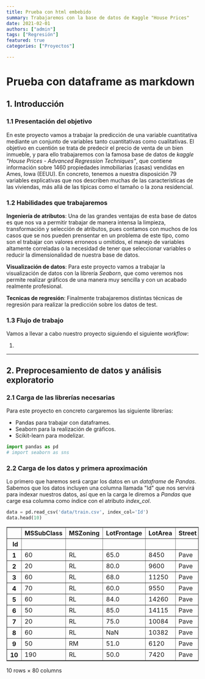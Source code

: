 ```yaml
---
title: Prueba con html embebido
summary: Trabajaremos con la base de datos de Kaggle "House Prices"
date: 2021-02-01
authors: ["admin"]
tags: ["Regresión"]
featured: true
categories: ["Proyectos"]

---
```


# Prueba con dataframe as markdown

## 1. Introducción

### 1.1 Presentación del objetivo

En este <html><span style="color:beanred;">proyecto</span></html> vamos a trabajar la predicción de una variable cuantitativa mediante un conjunto de variables tanto cuantitativas como cualitativas. El objetivo en cuentión se trata de predecir el precio de venta de un bien inmueble, y para ello trabajaremos con la famosa base de datos de _kaggle_ _"House Prices - Advanced Regression Techniques"_, que contiene información sobre 1460 propiedades inmobiliarias (casas) vendidas en Ames, Iowa (EEUU). En concreto, tenemos a nuestra disposición 79 variables explicativas que nos describen muchas de las características de las viviendas, más allá de las típicas como el tamaño o la zona residencial. 


### 1.2 Habilidades que trabajaremos

__Ingeniería de atributos__: Una de las grandes ventajas de esta base de datos es que nos va a permitir trabajar de manera intensa la limpieza, transformación y selección de atributos, pues contamos con muchos de los casos que se nos pueden prensentar en un problema de este tipo, como son el trabajar con valores erroneos u omitidos, el manejo de variables altamente correladas o la necesidad de tener que seleccionar variables o reducir la dimensionalidad de nuestra base de datos.

__Visualización de datos__: Para este proyecto vamos a trabajar la visualización de datos con la librería _Seaborn_, que como veremos nos permite realizar gráficos de una manera muy sencilla y con un acabado realmente profesional.

__Tecnicas de regresión__: Finalmente trabajaremos distintas técnicas de regresión para realizar la predicción sobre los datos de test.


### 1.3 Flujo de trabajo 

Vamos a llevar a cabo nuestro proyecto siguiendo el siguiente _workflow_:

1. 



---

## 2. Preprocesamiento de datos y análisis exploratorio 

### 2.1 Carga de las librerías necesarias

Para este proyecto en concreto cargaremos las siguiente librerías:
- Pandas para trabajar con dataframes.
- Seaborn para la realización de gráficos.
- Scikit-learn para modelizar.


```python
import pandas as pd
# import seaborn as sns
```

### 2.2 Carga de los datos y primera aproximación

Lo primero que haremos será cargar los datos en un _dataframe_ de _Pandas_. Sabemos que los datos incluyen una columna llamada "Id" que nos servirá para indexar nuestros datos, así que en la carga le diremos a _Pandas_ que carge esa columna como índice con el atributo _index_col_.


```python
data = pd.read_csv('data/train.csv', index_col='Id')
data.head(10)
```




<div>
<style scoped>
    .dataframe tbody tr th:only-of-type {
        vertical-align: middle;
    }

    .dataframe tbody tr th {
        vertical-align: top;
    }

    .dataframe thead th {
        text-align: right;
    }
    th, td {
      width:1px;
      white-space:nowrap;
    }
</style>
<table border="1" class="dataframe">
  <thead>
    <tr style="text-align: right;">
      <th></th>
      <th>MSSubClass</th>
      <th>MSZoning</th>
      <th>LotFrontage</th>
      <th>LotArea</th>
      <th>Street</th>
      <th>Alley</th>
      <th>LotShape</th>
      <th>LandContour</th>
      <th>Utilities</th>
      <th>LotConfig</th>
      <th>...</th>
      <th>PoolArea</th>
      <th>PoolQC</th>
      <th>Fence</th>
      <th>MiscFeature</th>
      <th>MiscVal</th>
      <th>MoSold</th>
      <th>YrSold</th>
      <th>SaleType</th>
      <th>SaleCondition</th>
      <th>SalePrice</th>
    </tr>
    <tr>
      <th>Id</th>
      <th></th>
      <th></th>
      <th></th>
      <th></th>
      <th></th>
      <th></th>
      <th></th>
      <th></th>
      <th></th>
      <th></th>
      <th></th>
      <th></th>
      <th></th>
      <th></th>
      <th></th>
      <th></th>
      <th></th>
      <th></th>
      <th></th>
      <th></th>
      <th></th>
    </tr>
  </thead>
  <tbody>
    <tr>
      <th>1</th>
      <td>60</td>
      <td>RL</td>
      <td>65.0</td>
      <td>8450</td>
      <td>Pave</td>
      <td>NaN</td>
      <td>Reg</td>
      <td>Lvl</td>
      <td>AllPub</td>
      <td>Inside</td>
      <td>...</td>
      <td>0</td>
      <td>NaN</td>
      <td>NaN</td>
      <td>NaN</td>
      <td>0</td>
      <td>2</td>
      <td>2008</td>
      <td>WD</td>
      <td>Normal</td>
      <td>208500</td>
    </tr>
    <tr>
      <th>2</th>
      <td>20</td>
      <td>RL</td>
      <td>80.0</td>
      <td>9600</td>
      <td>Pave</td>
      <td>NaN</td>
      <td>Reg</td>
      <td>Lvl</td>
      <td>AllPub</td>
      <td>FR2</td>
      <td>...</td>
      <td>0</td>
      <td>NaN</td>
      <td>NaN</td>
      <td>NaN</td>
      <td>0</td>
      <td>5</td>
      <td>2007</td>
      <td>WD</td>
      <td>Normal</td>
      <td>181500</td>
    </tr>
    <tr>
      <th>3</th>
      <td>60</td>
      <td>RL</td>
      <td>68.0</td>
      <td>11250</td>
      <td>Pave</td>
      <td>NaN</td>
      <td>IR1</td>
      <td>Lvl</td>
      <td>AllPub</td>
      <td>Inside</td>
      <td>...</td>
      <td>0</td>
      <td>NaN</td>
      <td>NaN</td>
      <td>NaN</td>
      <td>0</td>
      <td>9</td>
      <td>2008</td>
      <td>WD</td>
      <td>Normal</td>
      <td>223500</td>
    </tr>
    <tr>
      <th>4</th>
      <td>70</td>
      <td>RL</td>
      <td>60.0</td>
      <td>9550</td>
      <td>Pave</td>
      <td>NaN</td>
      <td>IR1</td>
      <td>Lvl</td>
      <td>AllPub</td>
      <td>Corner</td>
      <td>...</td>
      <td>0</td>
      <td>NaN</td>
      <td>NaN</td>
      <td>NaN</td>
      <td>0</td>
      <td>2</td>
      <td>2006</td>
      <td>WD</td>
      <td>Abnorml</td>
      <td>140000</td>
    </tr>
    <tr>
      <th>5</th>
      <td>60</td>
      <td>RL</td>
      <td>84.0</td>
      <td>14260</td>
      <td>Pave</td>
      <td>NaN</td>
      <td>IR1</td>
      <td>Lvl</td>
      <td>AllPub</td>
      <td>FR2</td>
      <td>...</td>
      <td>0</td>
      <td>NaN</td>
      <td>NaN</td>
      <td>NaN</td>
      <td>0</td>
      <td>12</td>
      <td>2008</td>
      <td>WD</td>
      <td>Normal</td>
      <td>250000</td>
    </tr>
    <tr>
      <th>6</th>
      <td>50</td>
      <td>RL</td>
      <td>85.0</td>
      <td>14115</td>
      <td>Pave</td>
      <td>NaN</td>
      <td>IR1</td>
      <td>Lvl</td>
      <td>AllPub</td>
      <td>Inside</td>
      <td>...</td>
      <td>0</td>
      <td>NaN</td>
      <td>MnPrv</td>
      <td>Shed</td>
      <td>700</td>
      <td>10</td>
      <td>2009</td>
      <td>WD</td>
      <td>Normal</td>
      <td>143000</td>
    </tr>
    <tr>
      <th>7</th>
      <td>20</td>
      <td>RL</td>
      <td>75.0</td>
      <td>10084</td>
      <td>Pave</td>
      <td>NaN</td>
      <td>Reg</td>
      <td>Lvl</td>
      <td>AllPub</td>
      <td>Inside</td>
      <td>...</td>
      <td>0</td>
      <td>NaN</td>
      <td>NaN</td>
      <td>NaN</td>
      <td>0</td>
      <td>8</td>
      <td>2007</td>
      <td>WD</td>
      <td>Normal</td>
      <td>307000</td>
    </tr>
    <tr>
      <th>8</th>
      <td>60</td>
      <td>RL</td>
      <td>NaN</td>
      <td>10382</td>
      <td>Pave</td>
      <td>NaN</td>
      <td>IR1</td>
      <td>Lvl</td>
      <td>AllPub</td>
      <td>Corner</td>
      <td>...</td>
      <td>0</td>
      <td>NaN</td>
      <td>NaN</td>
      <td>Shed</td>
      <td>350</td>
      <td>11</td>
      <td>2009</td>
      <td>WD</td>
      <td>Normal</td>
      <td>200000</td>
    </tr>
    <tr>
      <th>9</th>
      <td>50</td>
      <td>RM</td>
      <td>51.0</td>
      <td>6120</td>
      <td>Pave</td>
      <td>NaN</td>
      <td>Reg</td>
      <td>Lvl</td>
      <td>AllPub</td>
      <td>Inside</td>
      <td>...</td>
      <td>0</td>
      <td>NaN</td>
      <td>NaN</td>
      <td>NaN</td>
      <td>0</td>
      <td>4</td>
      <td>2008</td>
      <td>WD</td>
      <td>Abnorml</td>
      <td>129900</td>
    </tr>
    <tr>
      <th>10</th>
      <td>190</td>
      <td>RL</td>
      <td>50.0</td>
      <td>7420</td>
      <td>Pave</td>
      <td>NaN</td>
      <td>Reg</td>
      <td>Lvl</td>
      <td>AllPub</td>
      <td>Corner</td>
      <td>...</td>
      <td>0</td>
      <td>NaN</td>
      <td>NaN</td>
      <td>NaN</td>
      <td>0</td>
      <td>1</td>
      <td>2008</td>
      <td>WD</td>
      <td>Normal</td>
      <td>118000</td>
    </tr>
  </tbody>
</table>
<p>10 rows × 80 columns</p>
</div>




```python

```
